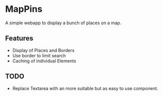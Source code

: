 # MapPins

A simple webapp to display a bunch of places on a map.

## Features

- Display of Places and Borders
- Use border to limit search
- Caching of individual Elements

## TODO

- Replace Textarea with an more suitable but as easy to use component.
